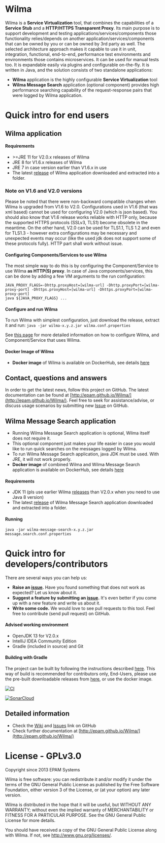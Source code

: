 Wilma
===========
Wilma is a **Service Virtualization** tool, that combines the capabilities of a **Service Stub** and a **HTTP/HTTPS Transparent Proxy**.
Its main purpose is to support development and testing applications/services/components those functionality relies/depends on another application/services/components that can be owned by you or can be owned by 3rd party as well.
The selected architecture approach makes it capable to use it in unit, integration, functional, end-to-end, performance test environments and environments those contains microservices.
It can be used for manual tests too. It is expandable easily via plugins and configurable on-the-fly.
It is written in Java, and the solution consists of two standalone applications:

* **Wilma** application is the highly configurable **Service Virtualization** tool
* **Wilma Message Search** application (optional component) provides high performance searching capability of the request-response pairs that were logged by Wilma application.

# Quick intro for end users
## Wilma application
#### Requirements
* \>=JRE 11 for V2.0.x releases of Wilma
* JRE 8 for V1.6.x releases of Wilma
* JRE 7 in case version earlier than V1.6.x in use
* The latest [release](https://github.com/epam/Wilma/releases) of Wilma application downloaded and extracted into a folder.
### Note on V1.6 and V2.0 versions
Please be noted that there were non-backward compatible changes when Wilma is upgraded from V1.6 to V2.0. Configurations used in V1.6 (that was xml based) cannot be used for configuring V2.0 (which is json based). You should also know that V1.6 release works reliable with HTTP only, because the supported HTTPS protocols (SSLv3, TLS1) become obsolete in the meantime. On the other hand, V2.0 can be used for TLS1.1, TLS 1.2 and even for TLS1.3  - however extra configurations may be necessary and unexpected events may occur (like the used jdk does not support some of these protocols fully). HTTP part shall work without issue.

#### Configuring Components/Services to use Wilma
The most simple way to do this is by configuring the Component/Service to use Wilma **as HTTP(S) proxy**.
In case of Java components/services, this can be done by adding a few VM arguments to the run configuration:

```
JAVA_PROXY_FLAGS=-Dhttp.proxyHost=[wilma-url] -Dhttp.proxyPort=[wilma-proxy-port] -Dhttps.proxyHost=[wilma-url] -Dhttps.proxyPort=[wilma-proxy-port]
java ${JAVA_PROXY_FLAGS} ...
```

#### Configure and run Wilma

To run Wilma with simplest configuration, just download the release, extract it and run:
`java -jar wilma-x.y.z.jar wilma.conf.properties`

See [this page](http://epam.github.io/Wilma/endusers/index.html) for more detailed information on how to configure Wilma, and Component/Service that uses Wilma.

#### Docker Image of Wilma
* **Docker image** of Wilma is available on DockerHub, see details [here](https://github.com/epam/Wilma/wiki/Docker-image-of-Wilma)

## Contact, questions and answers
In order to get the latest news, follow this project on GitHub.
The latest documentation can be found at [http://epam.github.io/Wilma/](http://epam.github.io/Wilma/).
Feel free to seek for assistance/advise, or discuss usage scenarios by submitting new [Issue](https://github.com/epam/Wilma/issues) on GitHub.

## Wilma Message Search application
* Running Wilma Message Search application is optional, Wilma itself does not require it.
* This optional component just makes your life easier in case you would like to run quick searches on the messages logged by Wilma.
* To run Wilma Message Search application, java JDK must be used. With JRE, it will not work properly.
* **Docker image** of combined Wilma and Wilma Message Search application is available on DockerHub, see details [here](https://github.com/epam/Wilma/wiki/Docker-image-of-Wilma)

#### Requirements
* JDK 11 (pls use earlier Wilma [releases](https://github.com/epam/Wilma/releases) than V2.0.x when you need to use Java 8 version)
* The latest [release](https://github.com/epam/Wilma/releases) of Wilma Message Search application downloaded and extracted into a folder.

#### Running
`java -jar wilma-message-search-x.y.z.jar message.search.conf.properties`

# Quick intro for developers/contributors

There are several ways you can help us:
* **Raise an [issue](https://github.com/epam/Wilma/issues).** Have you found something that does not work as expected? Let us know about it.
* **Suggest a feature by submitting an [issue](https://github.com/epam/Wilma/issues).** It's even better if you come up with a new feature and write us about it.
* **Write some code.** We would love to see pull requests to this tool. Feel free to contribute (send pull request) on GitHub.

#### Advised working environment
* OpenJDK 13 for V2.0.x
* IntelliJ IDEA Community Edition
* Gradle (included in source) and Git

#### Building with Gradle
The project can be built by following the instructions described [here](https://github.com/epam/Wilma/wiki/DEV,-Build-from-Scratch).
This way of build is recommended for contributors only, End-Users, please use the pre-built downloadable releases from [here](https://github.com/epam/Wilma/releases), or use the docker image.

[![CI](https://github.com/epam/Wilma/actions/workflows/main.yml/badge.svg)](https://github.com/epam/Wilma/actions/workflows/main.yml)

[![SonarCloud](https://sonarcloud.io/images/project_badges/sonarcloud-white.svg)](https://sonarcloud.io/dashboard?id=epam%2FWilma)

## Detailed information
* Check the [Wiki](https://github.com/epam/Wilma/wiki) and [Issues](https://github.com/epam/Wilma/issues) link on GitHub
* Check further documentation at [http://epam.github.io/Wilma/](http://epam.github.io/Wilma/)

# License - GPLv3.0
Copyright since 2013 EPAM Systems

Wilma is free software: you can redistribute it and/or modify
it under the terms of the GNU General Public License as published by
the Free Software Foundation, either version 3 of the License, or
(at your option) any later version.

Wilma is distributed in the hope that it will be useful,
but WITHOUT ANY WARRANTY; without even the implied warranty of
MERCHANTABILITY or FITNESS FOR A PARTICULAR PURPOSE.  See the
GNU General Public License for more details.

You should have received a copy of the GNU General Public License
along with Wilma.  If not, see <http://www.gnu.org/licenses/>.

